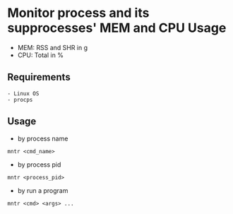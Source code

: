 # Monitor process and its supprocesses' MEM and CPU Usage

* MEM: RSS and SHR in g
* CPU: Total in %

## Requirements
    - Linux OS
    - procps

## Usage
- by process name

```
mntr <cmd_name>
```

- by process pid
```
mntr <process_pid>
```

- by run a program
```
mntr <cmd> <args> ...
```

